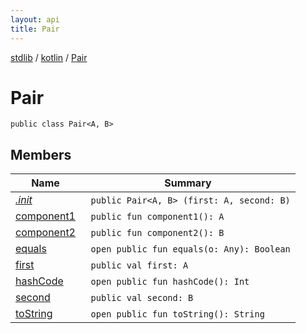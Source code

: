 ```yaml
---
layout: api
title: Pair
---
```

[stdlib](../../index.html) / [kotlin](../index.html) / [Pair](index.html)

# Pair

```
public class Pair<A, B> 
```
## Members
| Name | Summary |
|------|---------|
|[*.init*](_init_.html)|&nbsp;&nbsp;`public Pair<A, B> (first: A, second: B)`<br>|
|[component1](component1.html)|&nbsp;&nbsp;`public fun component1(): A`<br>|
|[component2](component2.html)|&nbsp;&nbsp;`public fun component2(): B`<br>|
|[equals](equals.html)|&nbsp;&nbsp;`open public fun equals(o: Any): Boolean`<br>|
|[first](first.html)|&nbsp;&nbsp;`public val first: A`<br>|
|[hashCode](hashCode.html)|&nbsp;&nbsp;`open public fun hashCode(): Int`<br>|
|[second](second.html)|&nbsp;&nbsp;`public val second: B`<br>|
|[toString](toString.html)|&nbsp;&nbsp;`open public fun toString(): String`<br>|
